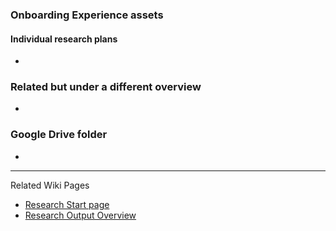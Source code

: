 ### Onboarding Experience assets

#### Individual research plans
* 

### Related but under a different overview
* 

### Google Drive folder
- 
---
Related Wiki Pages
* [Research Start page](https://github.com/hackforla/website/wiki/UI-UX-Researcher-Start-page)
* [Research Output Overview](https://github.com/hackforla/website/wiki/Research-Output-Overview)